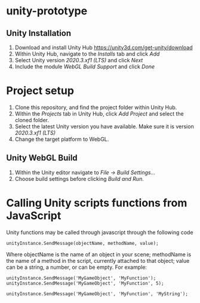 # unity-prototype

## Unity Installation
1. Download and install Unity Hub https://unity3d.com/get-unity/download
2. Within Unity Hub, navigate to the _Installs_ tab and click _Add_
3. Select Unity version _2020.3.xf1 (LTS)_ and click _Next_
4. Include the module _WebGL Build Support_ and click _Done_

# Project setup
1. Clone this repository, and find the project folder within Unity Hub.
2. Within the _Projects_ tab in Unity Hub, click _Add Project_ and select the cloned folder.
3. Select the latest Unity version you have available. Make sure it is version _2020.3.xf1 (LTS)_
4. Change the target platform to WebGL.

## Unity WebGL Build
1. Within the Unity editor navigate to _File -> Build Settings..._
2. Choose build settings before clicking _Build and Run_.

# Calling Unity scripts functions from JavaScript
Unity functions may be called through javascript through the following code
```
unityInstance.SendMessage(objectName, methodName, value);
```
Where objectName is the name of an object in your scene; methodName is the name of a method in the script, currently attached to that object; value can be a string, a number, or can be empty. For example:

```
unityInstance.SendMessage('MyGameObject', 'MyFunction');
unityInstance.SendMessage('MyGameObject', 'MyFunction', 5);

unityInstance.SendMessage('MyGameObject', 'MyFunction', 'MyString');
```
